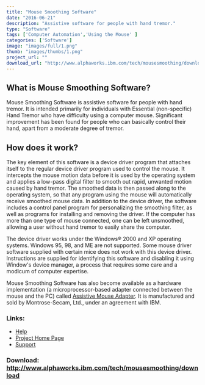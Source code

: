 ```yaml
---
title: "Mouse Smoothing Software"
date: "2016-06-21"
description: "Assistive software for people with hand tremor."
type: "Software"
tags: ['Computer Automation','Using the Mouse' ]
categories: ['Software']
image: "images/full/1.png"
thumb: "images/thumbs/1.png"
project_url: ""
download_url: "http://www.alphaworks.ibm.com/tech/mousesmoothing/download"
---
```

What is Mouse Smoothing Software? 
----------------------------------

Mouse Smoothing Software is assistive software for people with hand tremor. It is intended primarily for individuals with Essential (non-specific) Hand Tremor who have difficulty using a computer mouse. Significant improvement has been found for people who can basically control their hand, apart from a moderate degree of tremor.

How does it work?
-----------------

The key element of this software is a device driver program that attaches itself to the regular device driver program used to control the mouse. It intercepts the mouse motion data before it is used by the operating system and applies a low-pass digital filter to smooth out rapid, unwanted motion caused by hand tremor. The smoothed data is then passed along to the operating system, so that any program using the mouse will automatically receive smoothed mouse data. In addition to the device driver, the software includes a control panel program for personalizing the smoothing filter, as well as programs for installing and removing the driver. If the computer has more than one type of mouse connected, one can be left unsmoothed, allowing a user without hand tremor to easily share the computer.

The device driver works under the Windows® 2000 and XP operating systems. Windows 95, 98, and ME are not supported. Some mouse driver software supplied with certain mice does not work with this device driver. Instructions are supplied for identifying this software and disabling it using Window's device manager, a process that requires some care and a modicum of computer expertise.

Mouse Smoothing Software has also become available as a hardware implementation (a microprocessor-based adapter connected between the mouse and the PC) called <a _new="" href="" target="">Assistive Mouse Adapter</a>. It is manufactured and sold by Montrose-Secam, Ltd., under an agreement with IBM.

### Links:
- <a href="http://www.oatsoft.org/Software/mouse-smoothing-software/help">Help</a>
- <a href="http://www.alphaworks.ibm.com/tech/mousesmoothing">Project Home Page</a>
- <a href="http://www.alphaworks.ibm.com/tech/mousesmoothing/forum">Support</a>

### Download: http://www.alphaworks.ibm.com/tech/mousesmoothing/download 